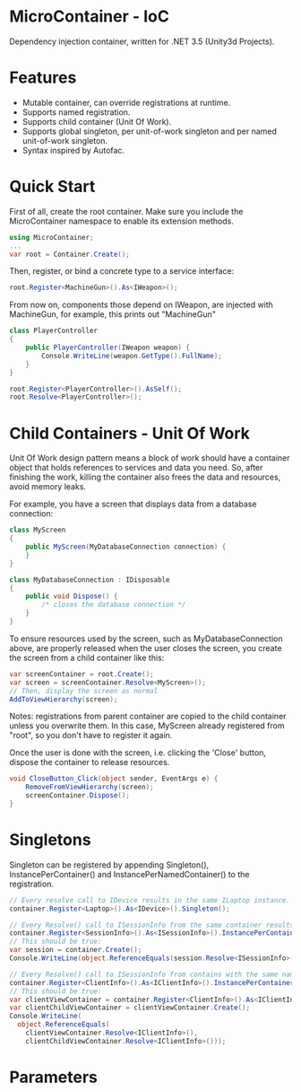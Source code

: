# MicroContainer - IoC

Dependency injection container, written for .NET 3.5 (Unity3d Projects).

# Features
* Mutable container, can override registrations at runtime.
* Supports named registration.
* Supports child container (Unit Of Work).
* Supports global singleton, per unit-of-work singleton and per named unit-of-work singleton.
* Syntax inspired by Autofac.

# Quick Start

First of all, create the root container. Make sure you include the MicroContainer namespace to enable its extension methods.

```csharp
using MicroContainer;
...
var root = Container.Create();
```

Then, register, or bind a concrete type to a service interface:

```csharp
root.Register<MachineGun>().As<IWeapon>();
```

From now on, components those depend on IWeapon, are injected with MachineGun, for example, this prints out "MachineGun"

```csharp
class PlayerController
{
    public PlayerController(IWeapon weapon) {
        Console.WriteLine(weapon.GetType().FullName);
    }
}

root.Register<PlayerController>().AsSelf();
root.Resolve<PlayerController>();
```

# Child Containers - Unit Of Work

Unit Of Work design pattern means a block of work should have a container object that holds references to services and data you need. So, after finishing the work, killing the container also frees the data and resources, avoid memory leaks.

For example, you have a screen that displays data from a database connection:

```csharp
class MyScreen
{
    public MyScreen(MyDatabaseConnection connection) {
    }
}

class MyDatabaseConnection : IDisposable
{
    public void Dispose() {
        /* closes the database connection */
    }
}
```

To ensure resources used by the screen, such as MyDatabaseConnection above, are properly released when the user closes the screen, you create the screen from a child container like this:

```csharp
var screenContainer = root.Create();
var screen = screenContainer.Resolve<MyScreen>();
// Then, display the screen as normal
AddToViewHierarchy(screen);
```

Notes: registrations from parent container are copied to the child container unless you overwrite them. In this case, MyScreen already registered from "root", so you don't have to register it again.

Once the user is done with the screen, i.e. clicking the 'Close' button, dispose the container to release resources.

```csharp
void CloseButton_Click(object sender, EventArgs e) {
    RemoveFromViewHierarchy(screen);
    screenContainer.Dispose();
}
```

# Singletons

Singleton can be registered by appending Singleton(), InstancePerContainer() and InstancePerNamedContainer() to the registration.

```csharp
// Every resolve call to IDevice results in the same ILaptop instance.
container.Register<Laptop>().As<IDevice>().Singleton();

// Every Resolve() call to ISessionInfo from the same container results in the same instance.
container.Register<SessionInfo>().As<ISessionInfo>().InstancePerContainer();
// This should be true:
var session = container.Create();
Console.WriteLine(object.ReferenceEquals(session.Resolve<ISessionInfo>(), session.Resolve<ISessionInfo>()));

// Every Resolve() call to ISessionInfo from contains with the same name or parent name results in the same instance.
container.Register<ClientInfo>().As<IClientInfo>().InstancePerContainer();
// This should be true:
var clientViewContainer = container.Register<ClientInfo>().As<IClientInfo>().InstancePerNamedContainer("peter");
var clientChildViewContainer = clientViewContainer.Create();
Console.WriteLine(
  object.ReferenceEquals(
    clientViewContainer.Resolve<IClientInfo>(), 
    clientChildViewContainer.Resolve<IClientInfo>()));

```

# Parameters

